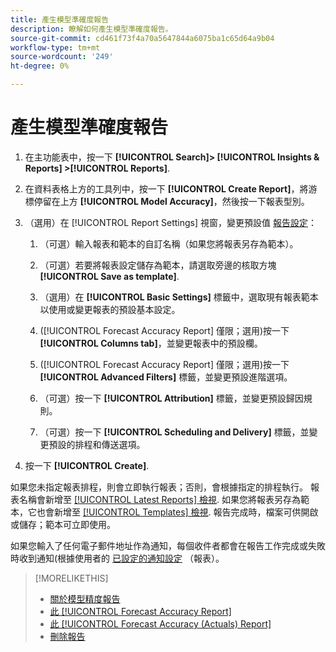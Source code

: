 ```yaml
---
title: 產生模型準確度報告
description: 瞭解如何產生模型準確度報告。
source-git-commit: cd461f73f4a70a5647844a6075ba1c65d64a9b04
workflow-type: tm+mt
source-wordcount: '249'
ht-degree: 0%

---
```


# 產生模型準確度報告

1. 在主功能表中，按一下 **[!UICONTROL Search]> [!UICONTROL Insights & Reports] >[!UICONTROL Reports]**.

1. 在資料表格上方的工具列中，按一下 **[!UICONTROL Create Report]**，將游標停留在上方 **[!UICONTROL Model Accuracy]**，然後按一下報表型別。

1. （選用）在 [!UICONTROL Report Settings] 視窗，變更預設值 [報告設定](forecast-accuracy-report.md)：

   1. （可選）輸入報表和範本的自訂名稱（如果您將報表另存為範本）。

   1. （可選）若要將報表設定儲存為範本，請選取旁邊的核取方塊 **[!UICONTROL Save as template]**.

   1. （選用）在 **[!UICONTROL Basic Settings]** 標籤中，選取現有報表範本以使用或變更報表的預設基本設定。

   1. ([!UICONTROL Forecast Accuracy Report] 僅限；選用)按一下 **[!UICONTROL Columns tab]**，並變更報表中的預設欄。

   1. ([!UICONTROL Forecast Accuracy Report] 僅限；選用)按一下 **[!UICONTROL Advanced Filters]** 標籤，並變更預設進階選項。

   1. （可選）按一下 **[!UICONTROL Attribution]** 標籤，並變更預設歸因規則。

   1. （可選）按一下 **[!UICONTROL Scheduling and Delivery]** 標籤，並變更預設的排程和傳送選項。

1. 按一下 **[!UICONTROL Create]**.

如果您未指定報表排程，則會立即執行報表；否則，會根據指定的排程執行。 報表名稱會新增至 [[!UICONTROL Latest Reports] 檢視](/help/search-social-commerce/reports/report-about.md). 如果您將報表另存為範本，它也會新增至 [[!UICONTROL Templates] 檢視](/help/search-social-commerce/reports/report-about.md). 報告完成時，檔案可供開啟或儲存；範本可立即使用。

如果您輸入了任何電子郵件地址作為通知，每個收件者都會在報告工作完成或失敗時收到通知(根據使用者的 [已設定的通知設定](/help/search-social-commerce/notifications/notification-edit.md) （報表）。

>[!MORELIKETHIS]
>
>* [關於模型精度報告](/help/search-social-commerce/reports/management/model-accuracy/model-accuracy-report-about.md)
>* [此 [!UICONTROL Forecast Accuracy Report]](forecast-accuracy-report.md)
>* [此 [!UICONTROL Forecast Accuracy (Actuals) Report]](forecast-accuracy-actuals-report.md)
>* [刪除報告](/help/search-social-commerce/reports/management/report-delete.md)

